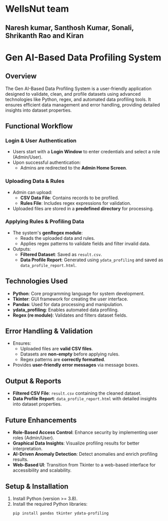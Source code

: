 # WellsNut team 
## Naresh kumar, Santhosh Kumar, Sonali, Shrikanth Rao and Kiran
# Gen AI-Based Data Profiling System

## Overview
The Gen AI-Based Data Profiling System is a user-friendly application designed to validate, clean, and profile datasets using advanced technologies like Python, regex, and automated data profiling tools. It ensures efficient data management and error handling, providing detailed insights into dataset properties.

## Functional Workflow
### Login & User Authentication
- Users start with a **Login Window** to enter credentials and select a role (Admin/User).
- Upon successful authentication:
  - Admins are redirected to the **Admin Home Screen**.

### Uploading Data & Rules
- Admin can upload:
  - **CSV Data File**: Contains records to be profiled.
  - **Rules File**: Includes regex expressions for validation.
- Uploaded files are stored in a **predefined directory** for processing.

### Applying Rules & Profiling Data
- The system's **genRegex module**:
  - Reads the uploaded data and rules.
  - Applies regex patterns to validate fields and filter invalid data.
- Outputs:
  - **Filtered Dataset**: Saved as `result.csv`.
  - **Data Profile Report**: Generated using `ydata_profiling` and saved as `data_profile_report.html`.

## Technologies Used
- **Python**: Core programming language for system development.
- **Tkinter**: GUI framework for creating the user interface.
- **Pandas**: Used for data processing and manipulation.
- **ydata_profiling**: Enables automated data profiling.
- **Regex (re module)**: Validates and filters dataset fields.

## Error Handling & Validation
- Ensures:
  - Uploaded files are **valid CSV files**.
  - Datasets are **non-empty** before applying rules.
  - Regex patterns are **correctly formatted**.
- Provides **user-friendly error messages** via message boxes.

## Output & Reports
- **Filtered CSV File**: `result.csv` containing the cleaned dataset.
- **Data Profile Report**: `data_profile_report.html` with detailed insights into dataset properties.

## Future Enhancements
- **Role-Based Access Control**: Enhance security by implementing user roles (Admin/User).
- **Graphical Data Insights**: Visualize profiling results for better interpretation.
- **AI-Driven Anomaly Detection**: Detect anomalies and enrich profiling results.
- **Web-Based UI**: Transition from Tkinter to a web-based interface for accessibility and scalability.

## Setup & Installation
1. Install Python (version >= 3.8).
2. Install the required Python libraries:
   ```bash
   pip install pandas tkinter ydata-profiling



